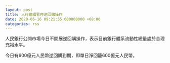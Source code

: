```yaml
---
layout: post
title: 人行繼續暫停逆回購操作
date: 2020-06-16 09:21:55.000000000 +08:00
categories: rss
---
```


人民銀行公開市場今日不開展逆回購操作，表示目前銀行體系流動性總量處於合理充裕水平。

今日有600億元人民幣逆回購到期，即單日淨回籠600億元人民幣。
